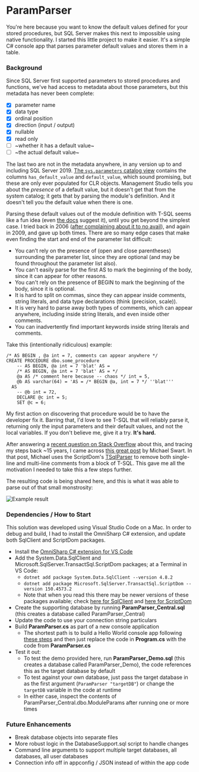 # ParamParser

You're here because you want to know the default values defined for your stored procedures, but SQL Server makes this next to impossible using native functionality. I started this little project to make it easier. It's a simple C# console app that parses parameter default values and stores them in a table.

### Background

Since SQL Server first supported parameters to stored procedures and functions, we've had access to metadata about those parameters, but this metadata has never been complete:

- [x] parameter name
- [x] data type
- [x] ordinal position
- [x] direction (input / output)
- [x] nullable
- [x] read only
- [ ] ~whether it has a default value~
- [ ] ~the actual default value~

The last two are not in the metadata anywhere, in any version up to and including SQL Server 2019. [The `sys.parameters` catalog view](https://docs.microsoft.com/en-us/sql/relational-databases/system-catalog-views/sys-parameters-transact-sql) contains the columns `has_default_value` and `default_value`, which sound promising, but these are only ever populated for CLR objects. Management Studio tells you about the _presence_ of a default value, but it doesn't get that from the system catalog; it gets that by parsing the module's definition. And it doesn't tell you the default value when there is one. 

Parsing these default values out of the module definition with T-SQL seems like a fun idea (even [the docs](https://docs.microsoft.com/en-us/sql/relational-databases/system-catalog-views/sys-parameters-transact-sql) suggest it), until you get beyond the simplest case. I tried back in 2006 ([after complaining about it to no avail](https://feedback.azure.com/forums/908035-sql-server/suggestions/32891455-populate-has-default-value-in-sys-parameters)), and again in 2009, and gave up both times. There are so many edge cases that make even finding the start and end of the parameter list difficult:

- You can’t rely on the presence of (open and close parentheses) surrounding the parameter list, since they are optional (and may be found throughout the parameter list also).
- You can't easily parse for the first AS to mark the beginning of the body, since it can appear for other reasons.
- You can't rely on the presence of BEGIN to mark the beginning of the body, since it is optional.
- It is hard to split on commas, since they can appear inside comments, string literals, and data type declarations (think (precision, scale)).
- It is very hard to parse away both types of comments, which can appear anywhere, including inside string literals, and even inside other comments.
- You can inadvertently find important keywords inside string literals and comments.

Take this (intentionally ridiculous) example:

```
/* AS BEGIN , @a int = 7, comments can appear anywhere */
CREATE PROCEDURE dbo.some_procedure 
    -- AS BEGIN, @a int = 7 'blat' AS =
    /* AS BEGIN, @a int = 7 'blat' AS = */
    @a AS /* comment here because -- chaos */ int = 5,
    @b AS varchar(64) = 'AS = /* BEGIN @a, int = 7 */ ''blat'''
  AS
    -- @b int = 72,
    DECLARE @c int = 5;
    SET @c = 6;
```

My first action on discovering that procedure would be to have the developer fix it. Barring that, I'd love to see T-SQL that will reliably parse it, returning only the input parameters and their default values, and not the local variables. If you don't believe me, give it a try. **It's hard.**

After answering a [recent question on Stack Overflow](https://stackoverflow.com/q/63581531/61305) about this, and tracing my steps back ~15 years, I came across [this great post](https://michaeljswart.com/2014/04/removing-comments-from-sql/) by Michael Swart. In that post, Michael uses the ScriptDom's [TSqlParser](https://docs.microsoft.com/en-us/dotnet/api/microsoft.sqlserver.transactsql.scriptdom.tsqlparser) to remove both single-line and multi-line comments from a block of T-SQL. This gave me all the motivation I needed to take this a few steps further.

The resulting code is being shared here, and this is what it was able to parse out of that small monstrosity:

![Example result](https://sqlblog.org/wp-content/uploads/2020/08/param-parser-example.png)

### Dependencies / How to Start

This solution was developed using Visual Studio Code on a Mac. In order to debug and build, I had to install the OmniSharp C# extension, and update both SqlClient and ScriptDom packages.

- Install the [OmniSharp C# extension for VS Code](https://github.com/OmniSharp/omnisharp-vscode)
- Add the System.Data.SqlClient and Microsoft.SqlServer.TransactSql.ScriptDom packages; at a Terminal in VS Code:
  - `dotnet add package System.Data.SqlClient --version 4.8.2`
  - `dotnet add package Microsoft.SqlServer.TransactSql.ScriptDom --version 150.4573.2`
  - Note that when you read this there may be newer versions of these packages available; check [here for SqlClient](https://www.nuget.org/packages/System.Data.SqlClient/) and [here for ScriptDom](https://www.nuget.org/packages/Microsoft.SqlServer.TransactSql.ScriptDom/)
- Create the supporting database by running **ParamParser_Central.sql** (this creates a database called ParamParser_Central)
- Update the code to use your connection string particulars
- Build **ParamParser.cs** as part of a new console application
  - The shortest path is to build a Hello World console app following [these steps](https://docs.microsoft.com/en-us/dotnet/core/tutorials/with-visual-studio-code) and then just replace the code in **Program.cs** with the code from **ParamParser.cs**
- Test it out:
  - To test the demo provided here, run **ParamParser_Demo.sql** (this creates a database called ParamParser_Demo), the code references this as the target database by default
  - To test against your own database, just pass the target database in as the first argument (`ParamParser "targetDB"`) or change the `targetDB` variable in the code at runtime
  - In either case, inspect the contents of ParamParser_Central.dbo.ModuleParams after running one or more times

### Future Enhancements

- Break database objects into separate files
- More robust logic in the DatabaseSupport.sql script to handle changes
- Command line arguments to support multiple target databases, all databases, all user databases
- Connection info off in appconfig / JSON instead of within the app code
